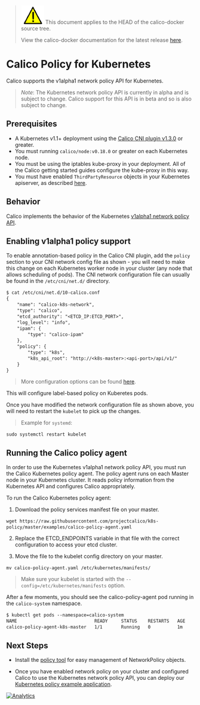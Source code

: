 <!--- master only -->
> ![warning](../../images/warning.png) This document applies to the HEAD of the calico-docker source tree.
>
> View the calico-docker documentation for the latest release [here](https://github.com/projectcalico/calico-containers/blob/v0.19.0/index).
<!--- else
> You are viewing the calico-docker documentation for release **release**.
<!--- end of master only -->

# Calico Policy for Kubernetes
Calico supports the v1alpha1 network policy API for Kubernetes.
> *Note*: The Kubernetes network policy API is currently in alpha and is subject to change. Calico support for this API is in beta and so is also subject to change.

## Prerequisites
* A Kubernetes v1.1+ deployment using the [Calico CNI plugin v1.3.0](https://github.com/projectcalico/calico-cni/releases/latest) or greater.
* You must running `calico/node:v0.18.0` or greater on each Kubernetes node.
* You must be using the iptables kube-proxy in your deployment. All of the Calico getting started guides configure the kube-proxy in this way.
* You must have enabled `ThirdPartyResource` objects in your Kubernetes apiserver, as described [here](https://github.com/caseydavenport/kubernetes/blob/network-policy/docs/admin/network-policy#enabling-network-policy).

## Behavior
Calico implements the behavior of the Kubernetes [v1alpha1 network policy API](https://github.com/caseydavenport/kubernetes/blob/network-policy/docs/admin/network-policy#network-policy-in-kubernetes).

## Enabling v1alpha1 policy support

To enable annotation-based policy in the Calico CNI plugin, add the `policy` section to your CNI network config file as shown - you will need to make this change on each Kubernetes worker node in your cluster (any node that allows scheduling of pods).  The CNI network configuration file can usually be found in the `/etc/cni/net.d/` directory.
```
$ cat /etc/cni/net.d/10-calico.conf
{
    "name": "calico-k8s-network",
    "type": "calico",
    "etcd_authority": "<ETCD_IP:ETCD_PORT>",
    "log_level": "info",
    "ipam": {
        "type": "calico-ipam"
    },
    "policy": {
        "type": "k8s",
        "k8s_api_root": "http://<k8s-master>:<api-port>/api/v1/"
    }
}
```
> More configuration options can be found [here](https://github.com/projectcalico/calico-cni/blob/master/configuration).

This will configure label-based policy on Kuberetes pods. 

Once you have modified the network configuration file as shown above, you will need to restart the `kubelet` to pick up the changes.

>Example for `systemd`:
```
sudo systemctl restart kubelet
```

## Running the Calico policy agent
In order to use the Kubernetes v1alpha1 network policy API, you must run the
Calico Kubernetes policy agent.  The policy agent runs on each Master node in your 
Kubernetes cluster.  It reads policy information from the Kubernetes API and
configures Calico appropriately.

To run the Calico Kubernetes policy agent:

1. Download the policy services manifest file on your master. 
```
wget https://raw.githubusercontent.com/projectcalico/k8s-policy/master/examples/calico-policy-agent.yaml
```

2. Replace the ETCD_ENDPOINTS variable in that file with the correct configuration to access your etcd cluster.

3. Move the file to the kubelet config directory on your master. 
```
mv calico-policy-agent.yaml /etc/kubernetes/manifests/
```
> Make sure your kubelet is started with the `--config=/etc/kubernetes/manifests` option.

After a few moments, you should see the calico-policy-agent pod running in the `calico-system` namespace.
```
$ kubectl get pods --namespace=calico-system
NAME                             READY     STATUS    RESTARTS   AGE
calico-policy-agent-k8s-master   1/1       Running   0          1m
```

## Next Steps
- Install the [policy tool](https://github.com/projectcalico/k8s-policy/blob/master/policy_tool/index) for easy management of NetworkPolicy objects.

- Once you have enabled network policy on your cluster and configured Calico to use the Kubernetes network
policy API, you can deploy our [Kubernetes policy example application](stars-demo/index).

[![Analytics](https://calico-ga-beacon.appspot.com/UA-52125893-3/calico-containers/docs/cni/kubernetes/NetworkPolicy?pixel)](https://github.com/igrigorik/ga-beacon)
